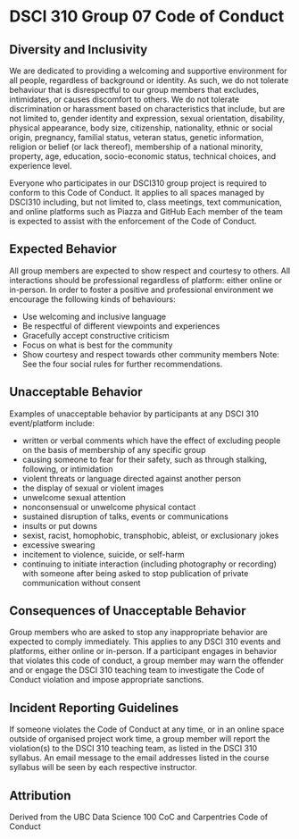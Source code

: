 # DSCI 310 Group 07 Code of Conduct

## Diversity and Inclusivity
We are dedicated to providing a welcoming and supportive environment for all people, 
regardless of background or identity.
As such, we do not tolerate behaviour that is disrespectful to our group members 
that excludes, intimidates, or causes discomfort to others.
We do not tolerate discrimination or harassment based on characteristics that include, 
but are not limited to, gender identity and expression, sexual orientation, disability, 
physical appearance, body size, citizenship, nationality,
ethnic or social origin, pregnancy, familial status, veteran status, genetic information, 
religion or belief (or lack thereof), membership of a national minority, property, 
age, education, socio-economic status, technical choices, and experience level.

Everyone who participates in our DSCI310 group project is required to conform to this Code of Conduct.
It applies to all spaces managed by DSCI310 including, but not limited to, 
class meetings, text communication, and online platforms such as Piazza and GitHub
Each member of the team is expected to assist with the enforcement of the Code of Conduct.

## Expected Behavior
All group members are expected to show respect and courtesy to others.
All interactions should be professional regardless of platform: either online or in-person.
In order to foster a positive and professional environment we encourage the following kinds of behaviours:
- Use welcoming and inclusive language
- Be respectful of different viewpoints and experiences
- Gracefully accept constructive criticism
- Focus on what is best for the community
- Show courtesy and respect towards other community members
Note: See the four social rules for further recommendations.

## Unacceptable Behavior
Examples of unacceptable behavior by participants at any DSCI 310 event/platform include:
- written or verbal comments which have the effect of excluding people on the basis of membership of any specific group
- causing someone to fear for their safety, such as through stalking, following, or intimidation
- violent threats or language directed against another person
- the display of sexual or violent images
- unwelcome sexual attention
- nonconsensual or unwelcome physical contact
- sustained disruption of talks, events or communications
- insults or put downs
- sexist, racist, homophobic, transphobic, ableist, or exclusionary jokes
- excessive swearing
- incitement to violence, suicide, or self-harm
- continuing to initiate interaction (including photography or recording) with 
someone after being asked to stop publication of private communication without consent

## Consequences of Unacceptable Behavior
Group members who are asked to stop any inappropriate behavior are expected to comply immediately.
This applies to any DSCI 310 events and platforms, either online or in-person.
If a participant engages in behavior that violates this code of conduct,
a group member may warn the offender and or engage the DSCI 310 teaching team to 
investigate the Code of Conduct violation and impose appropriate sanctions.

## Incident Reporting Guidelines
If someone violates the Code of Conduct at any time, or in an online space outside of organised project work time,
a group member will report the violation(s) to the DSCI 310 teaching team, as listed in the DSCI 310 syllabus.
An email message to the email addresses listed in the course syllabus will be seen by each respective instructor.

## Attribution
Derived from the UBC Data Science 100 CoC and Carpentries Code of Conduct